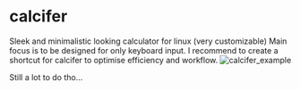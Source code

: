 # calcifer
Sleek and minimalistic looking calculator for linux (very customizable)
Main focus is to be designed for only keyboard input.
I recommend to create a shortcut for calcifer to optimise efficiency and workflow.
![calcifer_example](https://github.com/L4a1n/calcifer/assets/150847641/ca55cf4b-6b5f-4af7-a60d-688680477bd2)


Still a lot to do tho... 

